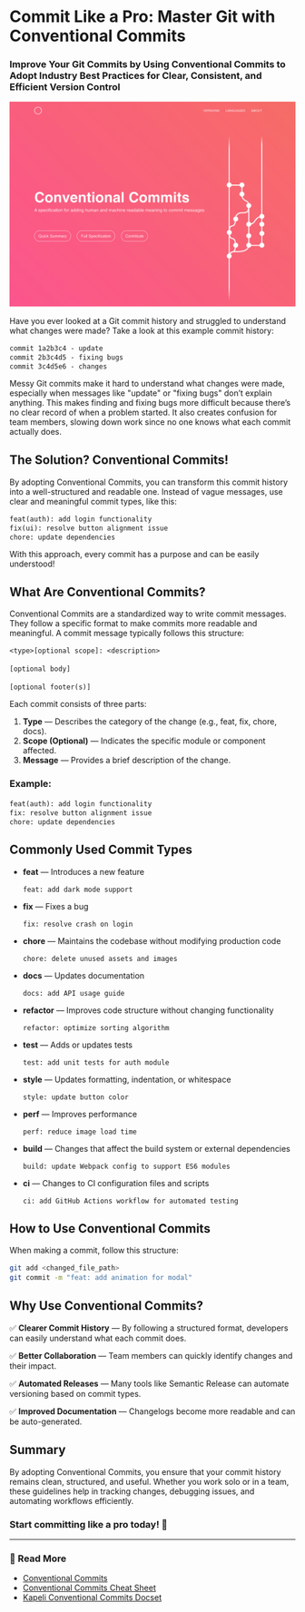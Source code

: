 # Commit Like a Pro: Master Git with Conventional Commits

### Improve Your Git Commits by Using Conventional Commits to Adopt Industry Best Practices for Clear, Consistent, and Efficient Version Control
![Conventionnal Commits](images/1_vDNSUqlGVEhK2Zf8fBIqFg.png)

Have you ever looked at a Git commit history and struggled to understand what changes were made? Take a look at this example commit history:

```
commit 1a2b3c4 - update
commit 2b3c4d5 - fixing bugs
commit 3c4d5e6 - changes
```

Messy Git commits make it hard to understand what changes were made, especially when messages like "update" or "fixing bugs" don’t explain anything. This makes finding and fixing bugs more difficult because there’s no clear record of when a problem started. It also creates confusion for team members, slowing down work since no one knows what each commit actually does.

## The Solution? Conventional Commits!

By adopting Conventional Commits, you can transform this commit history into a well-structured and readable one. Instead of vague messages, use clear and meaningful commit types, like this:

```
feat(auth): add login functionality
fix(ui): resolve button alignment issue
chore: update dependencies
```

With this approach, every commit has a purpose and can be easily understood!

## What Are Conventional Commits?

Conventional Commits are a standardized way to write commit messages. They follow a specific format to make commits more readable and meaningful. A commit message typically follows this structure:

```
<type>[optional scope]: <description>

[optional body]

[optional footer(s)]
```

Each commit consists of three parts:

1. **Type** — Describes the category of the change (e.g., feat, fix, chore, docs).
2. **Scope (Optional)** — Indicates the specific module or component affected.
3. **Message** — Provides a brief description of the change.

### Example:

```
feat(auth): add login functionality
fix: resolve button alignment issue
chore: update dependencies
```

## Commonly Used Commit Types

- **feat** — Introduces a new feature
  ```
  feat: add dark mode support
  ```
- **fix** — Fixes a bug
  ```
  fix: resolve crash on login
  ```
- **chore** — Maintains the codebase without modifying production code
  ```
  chore: delete unused assets and images
  ```
- **docs** — Updates documentation
  ```
  docs: add API usage guide
  ```
- **refactor** — Improves code structure without changing functionality
  ```
  refactor: optimize sorting algorithm
  ```
- **test** — Adds or updates tests
  ```
  test: add unit tests for auth module
  ```
- **style** — Updates formatting, indentation, or whitespace
  ```
  style: update button color
  ```
- **perf** — Improves performance
  ```
  perf: reduce image load time
  ```
- **build** — Changes that affect the build system or external dependencies
  ```
  build: update Webpack config to support ES6 modules
  ```
- **ci** — Changes to CI configuration files and scripts
  ```
  ci: add GitHub Actions workflow for automated testing
  ```

## How to Use Conventional Commits

When making a commit, follow this structure:

```sh
git add <changed_file_path>
git commit -m "feat: add animation for modal"
```

## Why Use Conventional Commits?

✅ **Clearer Commit History** — By following a structured format, developers can easily understand what each commit does.

✅ **Better Collaboration** — Team members can quickly identify changes and their impact.

✅ **Automated Releases** — Many tools like Semantic Release can automate versioning based on commit types.

✅ **Improved Documentation** — Changelogs become more readable and can be auto-generated.

## Summary

By adopting Conventional Commits, you ensure that your commit history remains clean, structured, and useful. Whether you work solo or in a team, these guidelines help in tracking changes, debugging issues, and automating workflows efficiently.

### Start committing like a pro today! 🚀

---

### 📌 Read More
- [Conventional Commits](https://www.conventionalcommits.org/)
- [Conventional Commits Cheat Sheet](https://github.com/qoomon/conventional-commits-cheatsheet.md)
- [Kapeli Conventional Commits Docset](https://kapeli.com/cheat_sheets/Conventional_Commits.docset)
